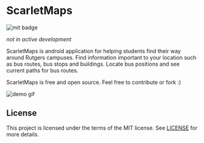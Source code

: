 # ScarletMaps

![mit badge](https://img.shields.io/badge/license-MIT-blue)

<em>not in active development</em>

ScarletMaps is android application for helping students find their way around Rutgers campuses. Find information important to your location such as bus routes, bus stops and buildings. Locate bus positions and see current paths for bus routes.

ScarletMaps is free and open source. Feel free to contribute or fork :)

![demo gif](./media/demo.gif)

## License

This project is licensed under the terms of the MIT license. See [LICENSE](https://github.com/adam-piziak/scarletmaps_android/blob/master/LICENSE) for more details.
